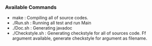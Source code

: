 ### Available Commands
- make			  : Compiling all of source codes.
- ./Run.sh  	  : Running all test and run Main
- ./Doc.sh  	  : Generating javadoc
- ./Checkstyle.sh : Generating checkstyle for all of sources code.
					Ff argument available, generate checkstyle for argument as filename.